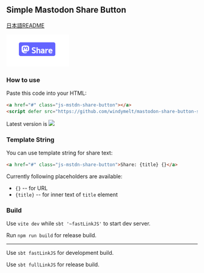 ## Simple Mastodon Share Button

[日本語README](./README%20-ja_JP.md)

![](./preview.png)

### How to use

Paste this code into your HTML:

```html
<a href="#" class="js-mstdn-share-button"></a>
<script defer src="https://github.com/windymelt/mastodon-share-button-scalajs/releases/latest/download/mstdn-share.js"></script>
```

Latest version is ![](https://img.shields.io/github/v/release/windymelt/mastodon-share-button-scalajs?display_name=tag)

### Template String

You can use template string for share text:

```html
<a href="#" class="js-mstdn-share-button">Share: {title} {}</a>
```

Currently following placeholders are available:

- `{}` -- for URL
- `{title}` -- for inner text of `title` element

### Build

Use `vite dev` while `sbt '~fastLinkJS'` to start dev server.

Run `npm run build` for release build.

----

Use `sbt fastLinkJS` for development build.

Use `sbt fullLinkJS` for release build.
